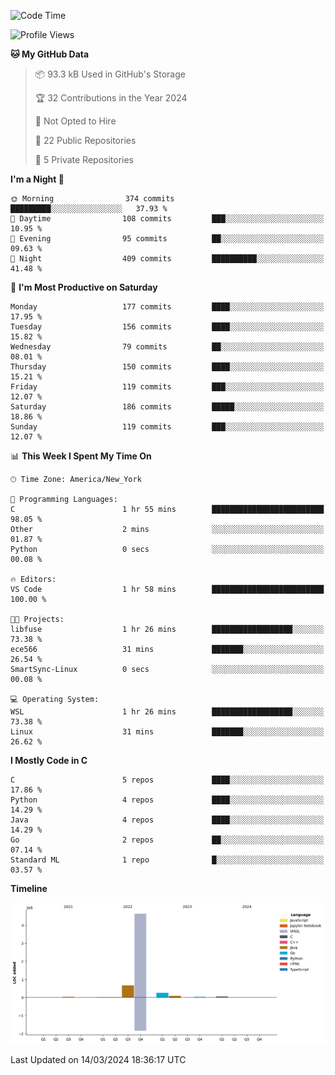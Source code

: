 <!--START_SECTION:waka-->
![Code Time](http://img.shields.io/badge/Code%20Time-116%20hrs%2023%20mins-blue)

![Profile Views](http://img.shields.io/badge/Profile%20Views-0-blue)

**🐱 My GitHub Data** 

> 📦 93.3 kB Used in GitHub's Storage 
 > 
> 🏆 32 Contributions in the Year 2024
 > 
> 🚫 Not Opted to Hire
 > 
> 📜 22 Public Repositories 
 > 
> 🔑 5 Private Repositories 
 > 
**I'm a Night 🦉** 

```text
🌞 Morning                374 commits         █████████░░░░░░░░░░░░░░░░   37.93 % 
🌆 Daytime                108 commits         ███░░░░░░░░░░░░░░░░░░░░░░   10.95 % 
🌃 Evening                95 commits          ██░░░░░░░░░░░░░░░░░░░░░░░   09.63 % 
🌙 Night                  409 commits         ██████████░░░░░░░░░░░░░░░   41.48 % 
```
📅 **I'm Most Productive on Saturday** 

```text
Monday                   177 commits         ████░░░░░░░░░░░░░░░░░░░░░   17.95 % 
Tuesday                  156 commits         ████░░░░░░░░░░░░░░░░░░░░░   15.82 % 
Wednesday                79 commits          ██░░░░░░░░░░░░░░░░░░░░░░░   08.01 % 
Thursday                 150 commits         ████░░░░░░░░░░░░░░░░░░░░░   15.21 % 
Friday                   119 commits         ███░░░░░░░░░░░░░░░░░░░░░░   12.07 % 
Saturday                 186 commits         █████░░░░░░░░░░░░░░░░░░░░   18.86 % 
Sunday                   119 commits         ███░░░░░░░░░░░░░░░░░░░░░░   12.07 % 
```


📊 **This Week I Spent My Time On** 

```text
🕑︎ Time Zone: America/New_York

💬 Programming Languages: 
C                        1 hr 55 mins        █████████████████████████   98.05 % 
Other                    2 mins              ░░░░░░░░░░░░░░░░░░░░░░░░░   01.87 % 
Python                   0 secs              ░░░░░░░░░░░░░░░░░░░░░░░░░   00.08 % 

🔥 Editors: 
VS Code                  1 hr 58 mins        █████████████████████████   100.00 % 

🐱‍💻 Projects: 
libfuse                  1 hr 26 mins        ██████████████████░░░░░░░   73.38 % 
ece566                   31 mins             ███████░░░░░░░░░░░░░░░░░░   26.54 % 
SmartSync-Linux          0 secs              ░░░░░░░░░░░░░░░░░░░░░░░░░   00.08 % 

💻 Operating System: 
WSL                      1 hr 26 mins        ██████████████████░░░░░░░   73.38 % 
Linux                    31 mins             ███████░░░░░░░░░░░░░░░░░░   26.62 % 
```

**I Mostly Code in C** 

```text
C                        5 repos             ████░░░░░░░░░░░░░░░░░░░░░   17.86 % 
Python                   4 repos             ████░░░░░░░░░░░░░░░░░░░░░   14.29 % 
Java                     4 repos             ████░░░░░░░░░░░░░░░░░░░░░   14.29 % 
Go                       2 repos             ██░░░░░░░░░░░░░░░░░░░░░░░   07.14 % 
Standard ML              1 repo              █░░░░░░░░░░░░░░░░░░░░░░░░   03.57 % 
```



**Timeline**

![Lines of Code chart](https://raw.githubusercontent.com/fqzz2000/fqzz2000/main/assets/bar_graph.png)


 Last Updated on 14/03/2024 18:36:17 UTC
<!--END_SECTION:waka-->

